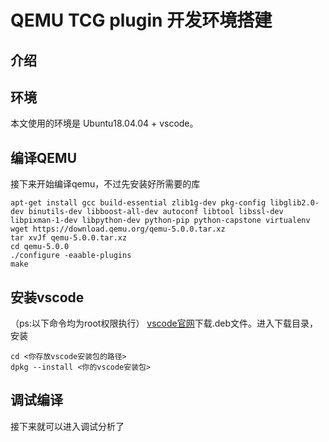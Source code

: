 # QEMU TCG plugin 开发环境搭建

## 介绍

## 环境
本文使用的环境是 Ubuntu18.04.04 + vscode。
## 编译QEMU
接下来开始编译qemu，不过先安装好所需要的库
```
apt-get install gcc build-essential zlib1g-dev pkg-config libglib2.0-dev binutils-dev libboost-all-dev autoconf libtool libssl-dev libpixman-1-dev libpython-dev python-pip python-capstone virtualenv
wget https://download.qemu.org/qemu-5.0.0.tar.xz
tar xvJf qemu-5.0.0.tar.xz
cd qemu-5.0.0
./configure -eaable-plugins
make
```
## 安装vscode
（ps:以下命令均为root权限执行）
[vscode官网](https://code.visualstudio.com/Download)下载.deb文件。进入下载目录，安装
```
cd <你存放vscode安装包的路径>
dpkg --install <你的vscode安装包>
```

## 调试编译
接下来就可以进入调试分析了

